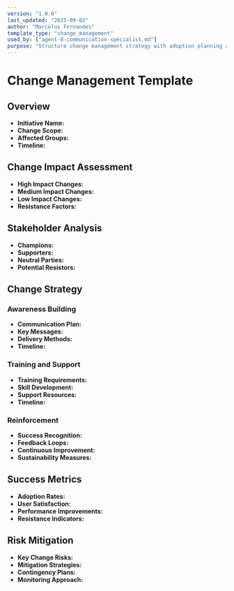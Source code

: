 ```yaml
---
version: "1.0.0"
last_updated: "2025-09-02"
author: "Marcelus Fernandes"
template_type: "change_management"
used_by: ["agent-8-communication-specialist.md"]
purpose: "Structure change management strategy with adoption planning and success metrics"
---
```


# Change Management Template

## Overview
- **Initiative Name:**
- **Change Scope:**
- **Affected Groups:**
- **Timeline:**

## Change Impact Assessment
- **High Impact Changes:**
- **Medium Impact Changes:**
- **Low Impact Changes:**
- **Resistance Factors:**

## Stakeholder Analysis
- **Champions:**
- **Supporters:**
- **Neutral Parties:**
- **Potential Resistors:**

## Change Strategy

### Awareness Building
- **Communication Plan:**
- **Key Messages:**
- **Delivery Methods:**
- **Timeline:**

### Training and Support
- **Training Requirements:**
- **Skill Development:**
- **Support Resources:**
- **Timeline:**

### Reinforcement
- **Success Recognition:**
- **Feedback Loops:**
- **Continuous Improvement:**
- **Sustainability Measures:**

## Success Metrics
- **Adoption Rates:**
- **User Satisfaction:**
- **Performance Improvements:**
- **Resistance Indicators:**

## Risk Mitigation
- **Key Change Risks:**
- **Mitigation Strategies:**
- **Contingency Plans:**
- **Monitoring Approach:**
